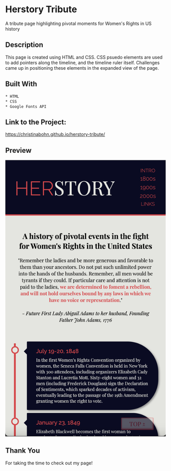# Herstory Tribute
A tribute page highlighting pivotal moments for Women's Rights in US history

## Description
This page is created using HTML and CSS. CSS psuedo elements are used to add pointers along the timeline, and the timeline ruler itself. Challenges came up in positioning these elements in the expanded view of the page.

## Built With
    * HTML
    * CSS
    * Google Fonts API

## Link to the Project:
https://christinabohn.github.io/herstory-tribute/

## Preview

![herstory preview](assets/images/herstory-preview.png)

## Thank You
For taking the time to check out my page!